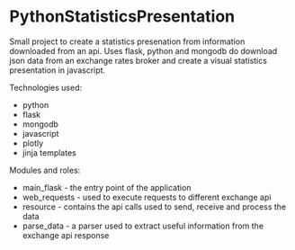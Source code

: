 # PythonStatisticsPresentation

Small project to create a statistics presenation from information downloaded from an api.
Uses flask, python and mongodb do download json data from an exchange rates broker and create a visual statistics presentation in javascript.

Technologies used:
 - python
 - flask
 - mongodb
 - javascript
 - plotly
 - jinja templates
 
 
Modules and roles:
 - main_flask - the entry point of the application
 - web_requests - used to execute requests to different exchange api
 - resource - contains the api calls used to send, receive and process the data
 - parse_data - a parser used to extract useful information from the exchange api response
